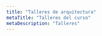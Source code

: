 ```yaml
---
title: "Talleres de arquitectura"
metaTitle: "Talleres del curso"
metaDescription: "Talleres"
---
```

